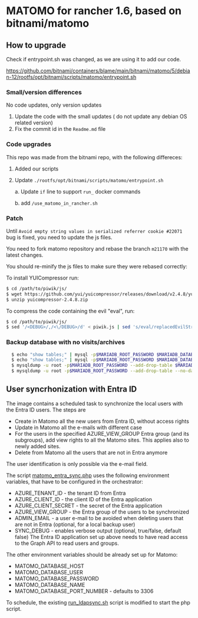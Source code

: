 
# MATOMO for rancher 1.6, based on bitnami/matomo



## How to upgrade

Check if entrypoint.sh was changed, as we are using it to add our code.

https://github.com/bitnami/containers/blame/main/bitnami/matomo/5/debian-12/rootfs/opt/bitnami/scripts/matomo/entrypoint.sh


### Small/version differences

No code updates, only version updates

1. Update the code with the small updates ( do not update any debian OS related version)
2. Fix the commit id in the `Readme.md` file

### Code upgrades

This repo was made from the bitnami repo, with the following differeces:

1. Added our scripts 

2. Update `./rootfs/opt/bitnami/scripts/matomo/entrypoint.sh`

    a. Update `if` line to support `run_` docker commands
    
    b. add `/use_matomo_in_rancher.sh`




### Patch

Until ` Avoid empty string values in serialized referrer cookie #22071 ` bug is fixed, you need to update the js files.

You need to fork matomo repository and rebase the branch `m21170` with the latest changes.

You should re-minify the js files to make sure they were rebased correctly:


  To install YUICompressor run:
 
  ```bash
  $ cd /path/to/piwik/js/
  $ wget https://github.com/yui/yuicompressor/releases/download/v2.4.8/yuicompressor-2.4.8.zip
  $ unzip yuicompressor-2.4.8.zip
  ```

  To compress the code containing the evil "eval", run:

  ```bash
  $ cd /path/to/piwik/js/
  $ sed '/<DEBUG>/,/<\/DEBUG>/d' < piwik.js | sed 's/eval/replacedEvilString/' | java -jar yuicompressor-2.4.8.jar --type js --line-break 1000 | sed 's/replacedEvilString/eval/' | sed 's/^[/][*]/\/*!/' > piwik.min.js && cp piwik.min.js ../piwik.js && cp piwik.min.js ../matomo.js
  ```

### Backup database with no visits/archives

  ```bash
    $ echo "show tables;" | mysql -p$MARIADB_ROOT_PASSWORD $MARIADB_DATABASE | grep -v ^matomo_log_ | grep -v ^matomo_archive_ | grep -v ^Tables_in_eea | tr '\n' ' ' >  /var/lib/mysql/tablelist.txt
    $ echo "show tables;" | mysql -p$MARIADB_ROOT_PASSWORD $MARIADB_DATABASE | grep -E '^matomo_log_|^matomo_archive_' | grep -v ^Tables_in_eea | tr '\n' ' ' >  /var/lib/mysql/tablelist-data.txt
    $ mysqldump -u root -p$MARIADB_ROOT_PASSWORD --add-drop-table $MARIADB_DATABASE $(cat /var/lib/mysql/tablelist.txt) > /var/lib/mysql/backup_$(date '+%F').sql
    $ mysqldump -u root -p$MARIADB_ROOT_PASSWORD --add-drop-table --no-data  $MARIADB_DATABASE $(cat /var/lib/mysql/tablelist-data.txt)  >> /var/lib/mysql/backup_$(date '+%F').sql

  ```

## User syncrhonization with Entra ID

The image contains a scheduled task to synchronize the local users with the Entra ID users. The steps are
* Create in Matomo all the new users from Entra ID, without access rights
* Update in Matomo all the e-mails with different case
* For the users in the specified AZURE_VIEW_GROUP Entra group (and its subgroups), add view rights to all the Matomo sites. This applies also to newly added sites.
* Delete from Matomo all the users that are not in Entra anymore

The user identification is only possible via the e-mail field. 

The script [matomo_entra_sync.php](matomo_entra_sync.php) uses the following environment variables, that have to be configured in the orchestrator:

* AZURE_TENANT_ID - the tenant ID from Entra
* AZURE_CLIENT_ID - the client ID of the Entra application
* AZURE_CLIENT_SECRET - the secret of the Entra application
* AZURE_VIEW_GROUP - the Entra group of the users to be synchronized
* ADMIN_EMAIL - a user e-mail to be avoided when deleting users that are not in Entra (optional, for a local backup user)
* SYNC_DEBUG - enables verbose output (optional, true/false, default false)
The Entra ID application set up above needs to have read access to the Graph API to read users and groups.  

The other environment variables should be already set up for Matomo:
* MATOMO_DATABASE_HOST
* MATOMO_DATABASE_USER
* MATOMO_DATABASE_PASSWORD
* MATOMO_DATABASE_NAME
* MATOMO_DATABASE_PORT_NUMBER - defaults to 3306

To schedule, the existing [run_ldapsync.sh](run_ldapsync.sh) script is modified to start the php script.
